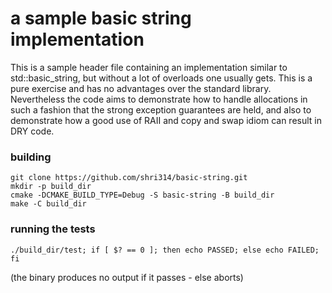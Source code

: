 # a sample basic string implementation
This is a sample header file containing an implementation similar to std::basic\_string, but without
a lot of overloads one usually gets. This is a pure exercise and has no advantages over the standard
library. Nevertheless the code aims to demonstrate how to handle allocations in such a fashion that
the strong exception guarantees are held, and also to demonstrate how a good use of RAII and copy
and swap idiom can result in DRY code.

### building
```
git clone https://github.com/shri314/basic-string.git
mkdir -p build_dir
cmake -DCMAKE_BUILD_TYPE=Debug -S basic-string -B build_dir
make -C build_dir
```

### running the tests
```
./build_dir/test; if [ $? == 0 ]; then echo PASSED; else echo FAILED; fi
```
(the binary produces no output if it passes - else aborts)
